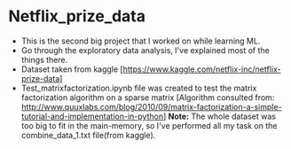 # Netflix_prize_data

* This is the second big project that I worked on while learning ML.<br>
* Go through the exploratory data analysis, I've explained most of the things there.<br>
* Dataset taken from kaggle [https://www.kaggle.com/netflix-inc/netflix-prize-data]<br>
* Test_matrixfactorization.ipynb file was created to test the matrix factorization algorithm on a sparse matrix [Algorithm consulted from: http://www.quuxlabs.com/blog/2010/09/matrix-factorization-a-simple-tutorial-and-implementation-in-python]
**Note:** The whole dataset was too big to fit in the main-memory, so I've performed all my task on the combine_data_1.txt file(from kaggle).

